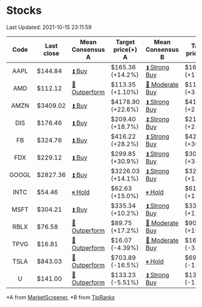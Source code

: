 # Stocks
Last Updated: 2021-10-15 23:11:59

|Code|Last close|Mean Consensus A|Target price(+) A|Mean Consensus B|Target price(+) B|
|:--:|-|-|-|-|-|
|AAPL|$144.84|[⏫ Buy](https://m.marketscreener.com/quote/stock/-4849/)|$165.36 (+14.2%)|[⏫ Strong Buy](https://www.tipranks.com/stocks/aapl/forecast)|$169.86 (+17.27%)|
|AMD|$112.12|[🔼 Outperform](https://m.marketscreener.com/quote/stock/-19475876/)|$113.35 (+1.10%)|[🔼 Moderate Buy](https://www.tipranks.com/stocks/amd/forecast)|$116.00 (+3.58%)|
|AMZN|$3409.02|[⏫ Buy](https://m.marketscreener.com/quote/stock/-12864605/)|$4178.90 (+22.6%)|[⏫ Strong Buy](https://www.tipranks.com/stocks/amzn/forecast)|$4196.90 (+23.89%)|
|DIS|$176.46|[⏫ Buy](https://m.marketscreener.com/quote/stock/-4842/)|$209.40 (+18.7%)|[⏫ Strong Buy](https://www.tipranks.com/stocks/dis/forecast)|$219.18 (+25.52%)|
|FB|$324.76|[⏫ Buy](https://m.marketscreener.com/quote/stock/-10547141/)|$416.22 (+28.2%)|[⏫ Strong Buy](https://www.tipranks.com/stocks/fb/forecast)|$422.88 (+30.34%)|
|FDX|$229.12|[⏫ Buy](https://m.marketscreener.com/quote/stock/-12585/)|$299.85 (+30.9%)|[⏫ Strong Buy](https://www.tipranks.com/stocks/fdx/forecast)|$305.15 (+34.16%)|
|GOOGL|$2827.36|[⏫ Buy](https://m.marketscreener.com/quote/stock/-24203373/)|$3226.03 (+14.1%)|[⏫ Strong Buy](https://www.tipranks.com/stocks/googl/forecast)|$3205.79 (+13.64%)|
|INTC|$54.46|[⏸ Hold](https://m.marketscreener.com/quote/stock/-4829/)|$62.63 (+15.0%)|[⏸ Hold](https://www.tipranks.com/stocks/intc/forecast)|$61.00 (+13.17%)|
|MSFT|$304.21|[⏫ Buy](https://m.marketscreener.com/quote/stock/-4835/)|$335.34 (+10.2%)|[⏫ Strong Buy](https://www.tipranks.com/stocks/msft/forecast)|$339.25 (+12.76%)|
|RBLX|$76.58|[🔼 Outperform](https://m.marketscreener.com/quote/stock/-117793644/)|$89.75 (+17.2%)|[🔼 Moderate Buy](https://www.tipranks.com/stocks/rblx/forecast)|$90.00 (+19.54%)|
|TPVG|$16.81|[🔼 Outperform](https://m.marketscreener.com/quote/stock/-15933327/)|$16.07 (-4.39%)|[🔼 Moderate Buy](https://www.tipranks.com/stocks/tpvg/forecast)|$16.15 (-3.52%)|
|TSLA|$843.03|[🔼 Outperform](https://m.marketscreener.com/quote/stock/-6344549/)|$703.89 (-16.5%)|[⏸ Hold](https://www.tipranks.com/stocks/tsla/forecast)|$699.81 (-15.67%)|
|U|$141.00|[🔼 Outperform](https://m.marketscreener.com/quote/stock/-112492634/)|$133.23 (-5.51%)|[⏫ Strong Buy](https://www.tipranks.com/stocks/u/forecast)|$138.80 (-1.80%)|


*A from [MarketScreener](https://www.marketscreener.com), *B from [TipRanks](https://www.tipranks.com)
